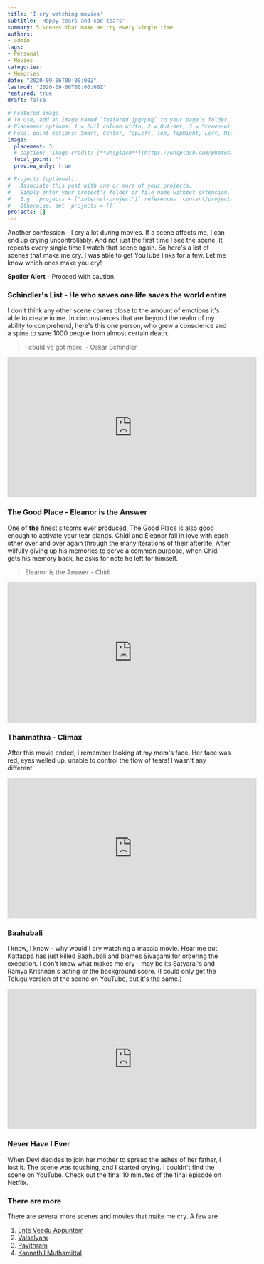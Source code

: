```yaml
---
title: 'I cry watching movies'
subtitle: 'Happy tears and sad tears'
summary: 5 scenes that make me cry every single time. 
authors:
- admin
tags:
- Personal
- Movies
categories:
- Memories
date: "2020-09-06T00:00:00Z"
lastmod: "2020-09-06T00:00:00Z"
featured: true
draft: false

# Featured image
# To use, add an image named `featured.jpg/png` to your page's folder.
# Placement options: 1 = Full column width, 2 = Out-set, 3 = Screen-width
# Focal point options: Smart, Center, TopLeft, Top, TopRight, Left, Right, BottomLeft, Bottom, BottomRight
image:
  placement: 3
  # caption: 'Image credit: [**Unsplash**](https://unsplash.com/photos/CpkOjOcXdUY)'
  focal_point: ""
  preview_only: true

# Projects (optional).
#   Associate this post with one or more of your projects.
#   Simply enter your project's folder or file name without extension.
#   E.g. `projects = ["internal-project"]` references `content/project/deep-learning/index.md`.
#   Otherwise, set `projects = []`.
projects: []
---
```


Another confession - I cry a lot during movies. If a scene affects me, I can end up crying uncontrollably. And not just the first time I see the scene. It repeats every single time I watch that scene again. So here's a list of scenes that make me cry. I was able to get YouTube links for a few. Let me know which ones make you cry!



**Spoiler Alert** - Proceed with caution. 



### Schindler's List - He who saves one life saves the world entire

I don't think any other scene comes close to the amount of emotions it's able to create in me. In circumstances that are beyond the realm of my ability to comprehend, here's this one person, who grew a conscience and a spine to save 1000 people from almost certain death. 

> I could've got more. - Oskar Schindler

<iframe width="560" height="315" src="https://www.youtube.com/embed/qIp_8RNNX4k" frameborder="0" allow="accelerometer; autoplay; encrypted-media; gyroscope; picture-in-picture" allowfullscreen></iframe>



### The Good Place - Eleanor is the Answer

One of **the** finest sitcoms ever produced, The Good Place is also good enough to activate your tear glands. Chidi and Eleanor fall in love with each other over and over again through the many iterations of their afterlife. After wilfully giving up his memories to serve a common purpose, when Chidi gets his memory back, he asks for note he left for himself. 

> Eleanor is the Answer - Chidi

<iframe width="560" height="315" src="https://www.youtube.com/embed/4I9l7hpXCYQ" frameborder="0" allow="accelerometer; autoplay; encrypted-media; gyroscope; picture-in-picture" allowfullscreen></iframe>



### Thanmathra - Climax

After this movie ended, I remember looking at my mom's face. Her face was red, eyes welled up, unable to control the flow of tears! I wasn't any different. 



<iframe width="560" height="315" src="https://www.youtube.com/embed/dndXfmb_D5I" frameborder="0" allow="accelerometer; autoplay; encrypted-media; gyroscope; picture-in-picture" allowfullscreen></iframe>



### Baahubali

I know, I know - why would I cry watching a masala movie. Hear me out. Kattappa has just killed Baahubali and blames Sivagami for ordering the execution. I don't know what makes me cry - may be its Satyaraj's and Ramya Krishnan's acting or the background score. (I could only get the Telugu version of the scene on YouTube, but it's the same.)

<iframe width="560" height="315" src="https://www.youtube.com/embed/Yycfa-2QCVg" frameborder="0" allow="accelerometer; autoplay; encrypted-media; gyroscope; picture-in-picture" allowfullscreen></iframe>



### Never Have I Ever 

When Devi decides to join her mother to spread the ashes of her father, I lost it. The scene was touching, and I started crying. I couldn't find the scene on YouTube. Check out the final 10 minutes of the final episode on Netflix. 



### There are more

There are several more scenes and movies that make me cry. A few are

1. [Ente Veedu Appuntem](https://en.wikipedia.org/wiki/Ente_Veedu_Appuvinteyum)
2. [Valsalyam](https://en.wikipedia.org/wiki/Vatsalyam)
3. [Pavithram](https://en.wikipedia.org/wiki/Pavithram)
4. [Kannathil Muthamittal](https://en.wikipedia.org/wiki/Kannathil_Muthamittal)





